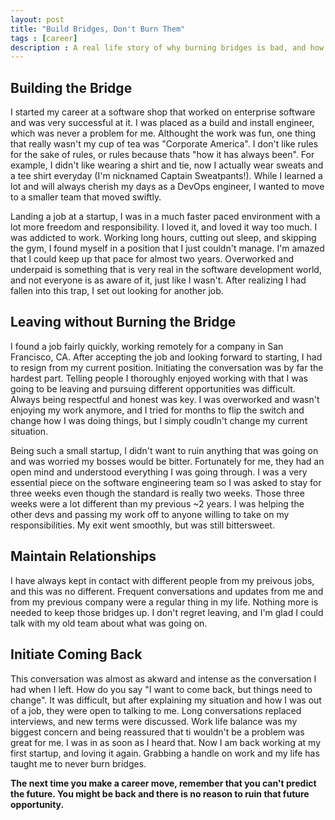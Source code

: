```yaml
---
layout: post
title: "Build Bridges, Don't Burn Them"
tags : [career]
description : A real life story of why burning bridges is bad, and how I am grateful I haven't burned mine.
---
```


## Building the Bridge
I started my career at a software shop that worked on enterprise software and was very successful at it.  I was placed as a build and install engineer, which was never a problem for me.  Althought the work was fun, one thing that really wasn't my cup of tea was "Corporate America".  I don't like rules for the sake of rules, or rules because thats "how it has always been".  For example, I didn't like wearing a shirt and tie, now I actually wear sweats and a tee shirt everyday (I'm nicknamed Captain Sweatpants!).  While I learned a lot and will always cherish my days as a DevOps engineer, I wanted to move to a smaller team that moved swiftly.

Landing a job at a startup, I was in a much faster paced environment with a lot more freedom and responsibility.  I loved it, and loved it way too much.  I was addicted to work.  Working long hours, cutting out sleep, and skipping the gym, I found myself in a position that I just couldn't manage.  I'm amazed that I could keep up that pace for almost two years.  Overworked and underpaid is something that is very real in the software development world, and not everyone is as aware of it, just like I wasn't.  After realizing I had fallen into this trap, I set out looking for another job.

## Leaving without Burning the Bridge
I found a job fairly quickly, working remotely for a company in San Francisco, CA.  After accepting the job and looking forward to starting, I had to resign from my current position.  Initiating the conversation was by far the hardest part.  Telling people I thoroughly enjoyed working with that I was going to be leaving and pursuing different opportunities was difficult.  Always being respectful and honest was key.  I was overworked and wasn't enjoying my work anymore, and I tried for months to flip the switch and change how I was doing things, but I simply coudln't change my current situation.

Being such a small startup, I didn't want to ruin anything that was going on and was worried my bosses would be bitter.  Fortunately for me, they had an open mind and understood everything I was going through.  I was a very essential piece on the software engineering team so I was asked to stay for three weeks even though the standard is really two weeks.  Those three weeks were a lot different than my previous ~2 years.  I was helping the other devs and passing my work off to anyone willing to take on my responsibilities.  My exit went smoothly, but was still bittersweet.

## Maintain Relationships
I have always kept in contact with different people from my preivous jobs, and this was no different.  Frequent conversations and updates from me and from my previous company were a regular thing in my life.  Nothing more is needed to keep those bridges up.  I don't regret leaving, and I'm glad I could talk with my old team about what was going on.

## Initiate Coming Back
This conversation was almost as akward and intense as the conversation I had when I left.  How do you say "I want to come back, but things need to change".  It was difficult, but after explaining my situation and how I was out of a job, they were open to talking to me.  Long conversations replaced interviews, and new terms were discussed.  Work life balance was my biggest concern and being reassured that ti wouldn't be a problem was great for me.  I was in as soon as I heard that.  Now I am back working at my first startup, and loving it again.  Grabbing a handle on work and my life has taught me to never burn bridges.

__The next time you make a career move, remember that you can't predict the future.  You might be back and there is no reason to ruin that future opportunity.__
